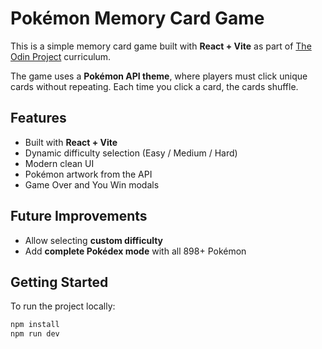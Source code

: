 # Pokémon Memory Card Game

This is a simple memory card game built with **React + Vite** as part of [The Odin Project](https://www.theodinproject.com/) curriculum.

The game uses a **Pokémon API theme**, where players must click unique cards without repeating. Each time you click a card, the cards shuffle.

## Features

- Built with **React + Vite**
- Dynamic difficulty selection (Easy / Medium / Hard)
- Modern clean UI
- Pokémon artwork from the API
- Game Over and You Win modals

## Future Improvements

- Allow selecting **custom difficulty**
- Add **complete Pokédex mode** with all 898+ Pokémon

## Getting Started

To run the project locally:

```bash
npm install
npm run dev

